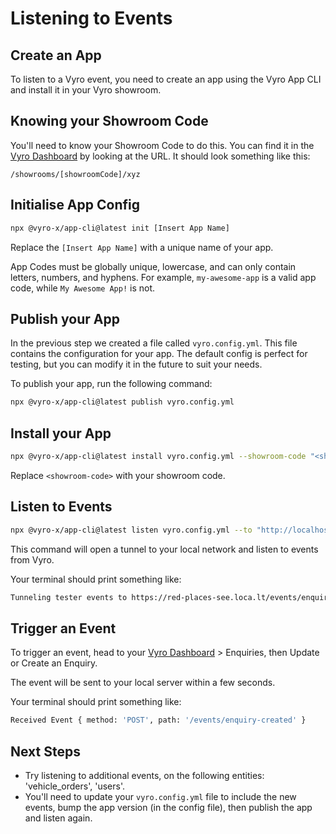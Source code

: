 # Listening to Events

## Create an App

To listen to a Vyro event, you need to create an app using the Vyro App CLI and install it in your Vyro showroom.

## Knowing your Showroom Code

You'll need to know your Showroom Code to do this. You can find it in the [Vyro Dashboard](https://dashboard.vyrolabs-staging.net) by looking at the URL. It should look something like this:

```
/showrooms/[showroomCode]/xyz
```

## Initialise App Config

```bash
npx @vyro-x/app-cli@latest init [Insert App Name]
```

Replace the `[Insert App Name]` with a unique name of your app.

App Codes must be globally unique, lowercase, and can only contain letters, numbers, and hyphens. For example, `my-awesome-app` is a valid app code, while `My Awesome App!` is not.

## Publish your App

In the previous step we created a file called `vyro.config.yml`. This file contains the configuration for your app. The default config is perfect for testing, but you can modify it in the future to suit your needs.

To publish your app, run the following command:

```bash
npx @vyro-x/app-cli@latest publish vyro.config.yml
```

## Install your App

```bash
npx @vyro-x/app-cli@latest install vyro.config.yml --showroom-code "<showroom-code>"
```

Replace `<showroom-code>` with your showroom code.

## Listen to Events

```bash
npx @vyro-x/app-cli@latest listen vyro.config.yml --to "http://localhost:4000/events/enquiry-created"
```

This command will open a tunnel to your local network and listen to events from Vyro.

Your terminal should print something like:

```bash
Tunneling tester events to https://red-places-see.loca.lt/events/enquiry-created for 24 hours.
```

## Trigger an Event

To trigger an event, head to your [Vyro Dashboard](https://dashboard.vyrolabs-staging.net/) > Enquiries, then Update or Create an Enquiry.

The event will be sent to your local server within a few seconds.

Your terminal should print something like:

```bash
Received Event { method: 'POST', path: '/events/enquiry-created' }
```

## Next Steps

- Try listening to additional events, on the following entities: 'vehicle_orders', 'users'.
- You'll need to update your `vyro.config.yml` file to include the new events, bump the app version (in the config file), then publish the app and listen again.
